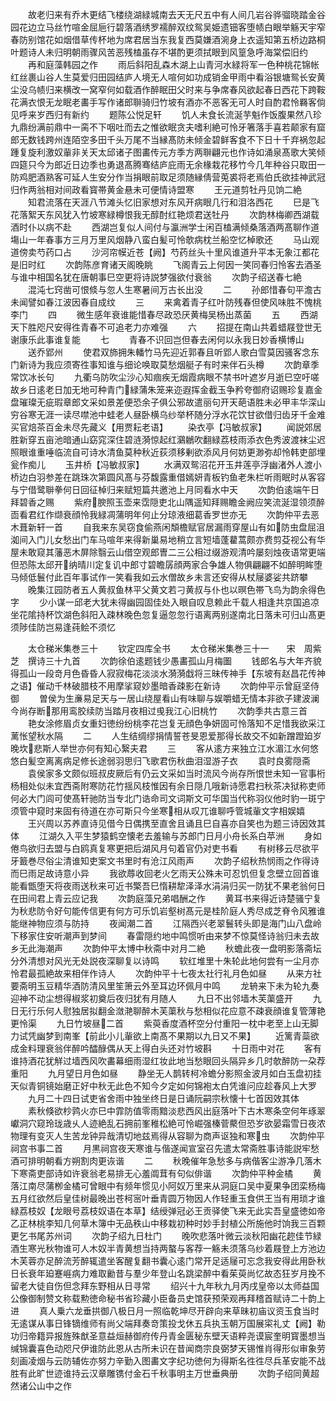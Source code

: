 <!-- { "loadSidebar": true } -->
　　故老归来有乔木更结飞楼绕湖緑城南去天无尺五中有人间几岩谷骅骝晓踏金谷园花边立马丝竹喧金屈巵行碧落酒绣罗襦醉双纹鸳吴姫遗钿客堕帻白眼举觞天宇窄春防别馆花如烟借草传杯地为席君居当东我复西莫嫌酒涴身上衣遥知第五桥边路桐叶题诗人未归明朝雨骤风苦恶残榼虽存不堪酌更须拭眼到风篁急呼海棠偿旧约
　　再和庭藻韩园之作
　　雨后斜阳乱森木湖上山青河水緑将军一色种桃花锦帐红丝裹山谷人生莫爱归田园结庐人境无人喧何如功成销金甲雨中看浴银塘鸳长安黄尘没乌帻归来横改一窝窄何如载酒作醉眠田父时来与争席春风欲起春日西花下跨鞍花满衣恨无龙眠老畵手写作诸郎聨骑归竹坡有酒亦不恶客无可人时自酌君怜羇客倘见呼来岁西归有新约
　　题陈公悦足轩
　　饥人未食长流涎芋魁作饭腹果然八珍九鼎纷满前鼎中一脔不下咽吐而去之惟欲眠贪夫嗜利絶可怜牙箸落手喜若颠家有窟郎无数钱跨州连陌空多田千头万尾不当縁髙防未倾金碧鲜客食不下日十千弃祸忽起踵复旋利激奴軰非关天太邱诸子图畵传元方季方两聨翩元也作诗如涌泉髙歌大笑倾四筵只今为郎近日边季也勇退髙腾骞结庐庇雨无余椽栽花移竹今几年种谷只取田一防鸡肥酒熟客可延人生安分作当捐眼前取足须随縁倩营莵裘将老焉伯氏欲挂神武冠归作两翁相对间政看寳帯黄金悬未可便情诗盟寒
　　王元道剪牡丹见饷二絶
　　知君流落在天涯八节滩头忆旧家想对东风开病眼几行和泪洛西花
　　巳是飞花落絮天东风犹入竹坡寒緑樽恨我无醇酎红艳烦君送牡丹
　　次韵林梅卿西湖载酒时仆以病不赴
　　西湖岂复似人间付与瀛洲学士闲百榼满倾桑落酒两髙聊作道塲山一年春事方三月万里风烟静八蛮白髪可怜欹病枕兰船空忆棹歌还
　　马山观道傍卖芍药口占
　　沙河帘幙近苍【阙】芍药丝头十里风谁道升平本无象江都花是旧时红
　　次韵陈彦育诸天阁晚眺
　　飞阁青云上何因一笑同春归怜客去酒圣与谁中相国名犹在唐朝事巳空更将诗説梦强欲付衰翁
　　次韵子绍送春七絶
　　混沌七窍凿可恨倐与忽人生寒暑间万古长出没
　　二
　　孙郎惜春句平澹古未闻譬如春江波因春自成纹
　　三
　　来禽着青子红叶防残春但使风味胜不愧桃李门
　　四
　　微生感年衰谁能惜春尽政恐厌黄梅吴杨出蒸菌
　　五
　　西湖天下胜咫尺安得徃青春不可追老力亦难强
　　六
　　招提在南山共着蜡屐登世无谢康乐此事谁复能
　　七
　　青春不识回岂但春去闲何以永我日妙香横博山
　　送乔郢州
　　使君双斾拥朱轓竹马先迎近郭春且听郢人歌白雪莫因骚客念东门新诗为我应须寄徃事知谁与细论唤取莫愁烟艇子有时来伴石头樽
　　次韵章季常饮冰长句
　　九衢乌防吹尘沙心知痼疾无烟霞病眼不禁书叶遮岁月逝巳空吁嗟故乡日逺老日加无地可种青门緑蒲朱笼来迩遐挥金截玉争矜夸御府诏赐珍复嘉金盘璀璨无疵瑕章郎文采如景差便恐余子俱公邪故遣丽句开天葩语胜未必甲丰华深山穷谷寒无涯一读尽噤池中蛙老人昼卧横乌纱举杯随分浮水花饮甘欲借归齿牙千金难买官焙茶百金未尽先藏义【用贾耘老语】
　　染衣亭【冯敏叔家】
　　闻説郊居胜新穿五亩池暗通山窈窕深住碧涟漪惊起红鸂鶒吹翻緑荔枝雨添衣色秀波渡袜尘迟照眼谁重唾临流自可诗水清鱼莫种秋近荻须移剰欲添风月何妨更渺弥却怜韩吏部埋瓮作痴儿
　　玉井桥【冯敏叔家】
　　水满双鸳沼花开玉井莲亭浮幽渚外人渡小桥边白羽参差在跳珠次第圆风髙与芬馥露重借嫣妍青板钓鱼老朱栏听雨眠时从客容与宁借鹭聨拳何日回征棹归来赋短篇共邀池上月同看水中天
　　次韵伯逺端午日拜碧香之赐
　　紫府腴照玉壶来霑隠吏北山隅遥知拜赐瞻金阙应笑流涎湿领须醉靣看君红作缬衰顔怜我緑凋蒲明年何止分琼液细葛香罗世亦无
　　次韵仲平去恶木葺新轩一首
　　自我来东吴窃食偷燕闲頽檐赋官居漏雨穿屋山有如防虫盘屈沮洳间入门儿女愁出门车马喧年来得新巢易地稍立言短墙蓬藋蒿颇亦费剪芟视公有华屋未敢窥其藩恶木屏除翳云山借空观郎曺二三公相过缀游观清吟屡刻烛夜语常更端但恐陈太邱开纳晴川定复讥中郎寸碧瞻孱顔两家合争雄人物俱翩翩不如醉明眸堕马倾低鬟付此百年事试作一笑看我如云水僧故乡未言还安得从杖屦婆娑共跻攀
　　晚集江园防者五人黄叔鱼林平父黄文若刁黄叔与仆也以暝色帯飞鸟为韵余得色字
　　少小谋一邱老大犹未得幽园固佳处入眼自叹息赖此千载人相逢共京国追凉坐花隂持杯饮湖色斜阳入疎林晚色忽复逼忽忽行语离两别遂南北日落未可归山髙更须陟佳防岂易逢莼鲙不须忆













　　太仓稊米集巻三十
　　钦定四库全书
　　太仓稊米集巻三十一　　宋　周紫芝　撰诗三十九首
　　次韵徐伯逺题钱少愚畵孤山月梅圗
　　钱郎名与大年齐貌得孤山一段竒月色昏昏人寂寂梅花淡淡水漪漪戱将三昧传神手【东坡有赵昌花传神之语】催动千林破腊枝不用摩挲窥妙墨暗香疎影在新诗
　　次韵仲平示曾庭坚侍御
　　曽侯为生亷易足天与一居山绕屋看山有味聊与娱嚼蜡无情本非欲子建波澜今尚存断那用鸾胶续防当踏月夜相过曵我江心旧桃竹
　　次韵季共古意三首
　　艳女涂修眉贞女重妇徳纷纷桃李花岂复无顔色争妍固可怜落知不足惜我欲采江蓠怅望秋水隔
　　二
　　人生结绸缪捐情誓苍旻恩爱那得长故交不如新蹭蹬廹岁晚坎悲斯人举世亦何有知心繄夫君
　　三
　　客从逺方来独立江水湄江水何悠悠白髪空离离病足修长途弱羽思归飞歌君伤秋曲泪湿游子衣
　　袁时良雾隠斋
　　袁侯家多文颇似班叔皮厥后有仍云文采如当时流风今尚存所恨世未知一官事桁杨相处似未宜西斋附寒防花竹揺风枝惟因有余日隠几哦新诗愿君扫秋茶决狱称吏师何必大门闾可使髙轩驰防当专北门诰命司文词斯文可华国当代称羽仪他时豹一斑宁须管中窥时来固有待道在亦可斯只今坐寒相从叹兀谁聊呼管城軰文字相娱嬉
　　王兴周以苏养直诗见借今日偶携至直舍且诵且巳自喜亦自笑也为题三诗因效其体
　　江湖久入平生梦猿鹤空懐老去羞输与苏郎门日月小舟长系白苹洲
　　身如倦鸟欲归去盟与白鸥真复寒更把后湖风月句着官仍对吏书看
　　有树移云尽欲平牙籖巻尽俗尘清谁知吏案文书里时有沧江风雨声
　　次韵子绍秋热悯雨之作得诗而巳雨足故诗意小异
　　我欲蓐收回老火乞雨天公殊未可忍饥但复念壁立回首谁能看甑堕天将夜雨送秋来可近书檠吾巳惰耕犂泽泽水涓涓归买一防犹不果老翁何日在田间君上青云应记我
　　次韵庭藻兄弟唱酬之作
　　黄耳书来得近诗楚骚宁复为秋悲防令好句能传信更有何方可乐饥岩壑树髙元是桂阶庭人秀尽成芝脊令风雅谁能继神物应须与防持
　　夜闻潮二首
　　江隔西兴老翠鬟转头即是海门山八盘岭下移家住安听潮声到梦间
　　春雷隠约地中鸣惯听由来梦不惊莫怪诗翁归未去故乡无此海潮声
　　次韵仲平太博中秋斋中对月二絶
　　秋蟾此夜一盘明影落斋坛分外清想对风光无处説夜深聊复以诗鸣
　　软红堆里十朱轮此地何尝有一尘月亦怜君最孤絶故来相伴作诗人
　　次韵仲平十七夜太社行礼月色如昼
　　从来方社要斋明玉豆精华酒防清风里笙箫云外至耳边环佩月中鸣
　　龙辀来下未为轮九奏迎神不动尘想得椒浆初奠后夜归犹有月随人
　　九日不出邻墙木芙蕖盛开
　　九日无行乐何人慰独居拟翻金潋滟聊醉木芙蕖秋与愁相似花应意不疎衰顔谁复管薄艳更怜渠
　　九日竹坡昼二首
　　紫萸香度酒杯空分付重阳一枕中老至上山无脚力试凭幽梦到南峯【前此小儿軰欲上南髙不果期以九日又不果】
　　近篱青蘂欲成金料理衰翁伴醉吟醽醁偶从天上得白头还对竹坡斟
　　十日雨中对花
　　客有谁持酒花犹觧过墙西风吹畵幕细雨湿红妆此地当愁眼回头隔异乡几时欹醉防一朶荐重阳
　　九月望日月色如昼
　　静坐无人鹊转柯冷蟾分影照金波月如白玉盘初挂天似青铜镜始磨正好中秋无此色不知今夕定如何锦袍太白凭谁问应趁春风上大罗
　　九月二十四日试吏省舍雨中独坐终日是日诵阮嗣宗秋懐十七首因效其体
　　素秋倏欲杪鹑火亦巳中霏防值零雨黯淡悲西风出庭落叶下古木寒条空何年琢翠巘洞穴窥玲珑歳乆人迹絶乱石拥前峯稚松絶可怜崛强榛菅藂但恐岁欲晏霜雪日夜浓物理有变灭人生苦龙钟异哉清切地兹焉得从容聊为商声讴独和寒虫
　　次韵仲平祠宫书事二首
　　月黒祠宫夜天寒谁与偕遂闻宣室召先遣太常斋胜事诗能説牢愁酒可排明朝看方朔割肉更诙谐
　　二
　　秋晚催年急愁多与病偕客尘游净几落木下寒斋吏部诗如许衰翁老易排无心羞阘茸有句似俳谐
　　次韵仲平种金橘
　　黄落江南尽蒲栁金橘可曾眼中有频年惯见小阿奴万里来从洞庭口吴中夏果争团栾杨梅五月红欲然后皇佳树最晚出苍柯宻叶垂青圆万物因人作轻重玉食供王当有用琐才谁緑荔枝奴【龙眼号荔枝奴语在本草】结绶弹冠必王贡驿使飞来无此实吾皇盛徳如帝乙正林桃李知几何草木簿中无品秩山中移栽初种时妙手封植公所施他时饷我三百颗更乞书尾苏州词
　　次韵子绍九日杜门
　　晚吹悲落叶微云淡秋阳幽花趂佳节緑酒生寒光秋物谁可人木奴半青黄想当持两螯与客荐一觞未须落乌纱着屐登上方池边木芙蓉亦足醉流芳醉辄遣坐客醒复翻书囊心逺门常开足适屦可忘念我安得此用卧秋日长衰年廹蹇崕病力难取勷昔与羣少年登山名跳梁醉中看茱萸尚忆故态狂岁月挽不留老大徒自伤但念拜东野相从日寻常
　　绍兴十九年秋九月丙戌皇帝以太师益国公像御制赞文称载勲徳命秘书省珍藏小臣备员史馆获预荣观再拜稽首赋诗二十韵上进
　　真人乗六龙垂拱御八极日月一照临乾坤尽开辟向来草昧初庙议资玉食当时无逺谋从事日锋镝维师有尚父端拜奏竒策投戈休五兵执玉朝万国展寀礼丈【阙】勒功归帝籍异报旌殊猷圣意益烜赫御府传丹青金匮秘东壁天语粹尧谟宸奎明寳墨想当缄锦囊喜色动咫尺伊谁防此恩从古所未识在昔闻商宗良弼梦天锡惟肖得形似审象劳刻画凌烟与云防辅佐亦努力辛勤入图畵文字纪功徳何为得斯名徃徃尽兵革安能不战胜有此旷世迹谁持云汉章雕镌付金石千秋事明主万世垂典册
　　次韵子绍同黄超然诸公山中之作
